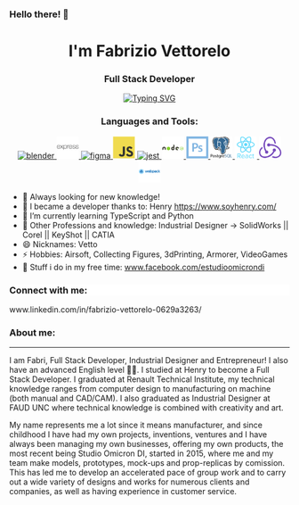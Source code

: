 ### Hello there! 👋
<h1 align="center">I'm Fabrizio Vettorelo</h1>
<h3 align="center">Full Stack Developer</h3>
<p align="center">
<a href="https://git.io/typing-svg"><img src="https://readme-typing-svg.demolab.com?font=Fira+Code&size=22&pause=1000&color=0003F7&center=true&vCenter=true&width=435&height=60&lines=Full+Stack+Developer;Front+End+Enthusiast;Industrial+Designer" alt="Typing SVG" /></a>
</p>
<h3 align="center">Languages and Tools:</h3>
<p align="center"> <a href="https://www.blender.org/" target="_blank" rel="noreferrer"> <img src="https://download.blender.org/branding/community/blender_community_badge_white.svg" alt="blender" width="40" height="40"/> </a> <a href="https://expressjs.com" target="_blank" rel="noreferrer"> <img src="https://raw.githubusercontent.com/devicons/devicon/master/icons/express/express-original-wordmark.svg" alt="express" width="40" height="40"/> </a> <a href="https://www.figma.com/" target="_blank" rel="noreferrer"> <img src="https://www.vectorlogo.zone/logos/figma/figma-icon.svg" alt="figma" width="40" height="40"/> </a> <a href="https://developer.mozilla.org/en-US/docs/Web/JavaScript" target="_blank" rel="noreferrer"> <img src="https://raw.githubusercontent.com/devicons/devicon/master/icons/javascript/javascript-original.svg" alt="javascript" width="40" height="40"/> </a> <a href="https://jestjs.io" target="_blank" rel="noreferrer"> <img src="https://www.vectorlogo.zone/logos/jestjsio/jestjsio-icon.svg" alt="jest" width="40" height="40"/> </a> <a href="https://nodejs.org" target="_blank" rel="noreferrer"> <img src="https://raw.githubusercontent.com/devicons/devicon/master/icons/nodejs/nodejs-original-wordmark.svg" alt="nodejs" width="40" height="40"/> </a> <a href="https://www.photoshop.com/en" target="_blank" rel="noreferrer"> <img src="https://raw.githubusercontent.com/devicons/devicon/master/icons/photoshop/photoshop-line.svg" alt="photoshop" width="40" height="40"/> </a> <a href="https://www.postgresql.org" target="_blank" rel="noreferrer"> <img src="https://raw.githubusercontent.com/devicons/devicon/master/icons/postgresql/postgresql-original-wordmark.svg" alt="postgresql" width="40" height="40"/> </a> <a href="https://reactjs.org/" target="_blank" rel="noreferrer"> <img src="https://raw.githubusercontent.com/devicons/devicon/master/icons/react/react-original-wordmark.svg" alt="react" width="40" height="40"/> </a> <a href="https://redux.js.org" target="_blank" rel="noreferrer"> <img src="https://raw.githubusercontent.com/devicons/devicon/master/icons/redux/redux-original.svg" alt="redux" width="40" height="40"/> </a> <a href="https://webpack.js.org" target="_blank" rel="noreferrer"> <img src="https://raw.githubusercontent.com/devicons/devicon/d00d0969292a6569d45b06d3f350f463a0107b0d/icons/webpack/webpack-original-wordmark.svg" alt="webpack" width="40" height="40"/> </a> </p>

- 💜 Always looking for new knowledge!
- 💬 I became a developer thanks to: Henry https://www.soyhenry.com/
- 🌱 I’m currently learning TypeScript and Python
- 🔭 Other Professions and knowledge: Industrial Designer -> SolidWorks || Corel || KeyShot || CATIA
- 😄 Nicknames: Vetto
- ⚡ Hobbies: Airsoft, Collecting Figures, 3dPrinting, Armorer, VideoGames
- 🤔 Stuff i do in my free time: www.facebook.com/estudioomicrondi

<img align="left" src="https://gifdb.com/images/high/warhammer-bill-shooting-sticker-inv55bzyc047tqsz.gif" alt=""  height="155"/>
<p align="center">
 <h3 style="background-color: white;">Connect with me: </h3> www.linkedin.com/in/fabrizio-vettorelo-0629a3263/



<h3 align="left">About me:</h3>
<hr/>
I am Fabri, Full Stack Developer, Industrial Designer and Entrepreneur! I also have an advanced English level 🙋‍♂️. I studied at Henry to become a Full Stack Developer. I graduated at Renault Technical Institute, my technical knowledge ranges from computer design to manufacturing on machine (both manual and CAD/CAM). I also graduated as Industrial Designer at FAUD UNC where technical knowledge is combined with creativity and art. 

My name represents me a lot since it means manufacturer, and since childhood I have had my own projects, inventions, ventures and I have always been managing my own businesses, offering my own products, the most recent being Studio Omicron DI, started in 2015, where me and my team make models, prototypes, mock-ups and prop-replicas by comission. This has led me to develop an accelerated pace of group work and to carry out a wide variety of designs and works for numerous clients and companies, as well as having experience in customer service.

<!--
**FabriVettorelo/FabriVettorelo** is a ✨ _special_ ✨ repository because its `README.md` (this file) appears on your GitHub profile.

Here are some ideas to get you started:

- 🔭 I’m currently working on ...
- 🌱 I’m currently learning ...
- 👯 I’m looking to collaborate on ...
- 🤔 I’m looking for help with ...
- 💬 Ask me about ...
- 📫 How to reach me: ...
- 😄 Pronouns: ...
- ⚡ Fun fact: ...
-->
